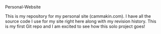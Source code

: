 Personal-Website

This is my repository for my personal site (cammakin.com). I have all the source code I use for my site right here along with my revision history. This is my first Git repo and I am excited to see how this solo project goes!